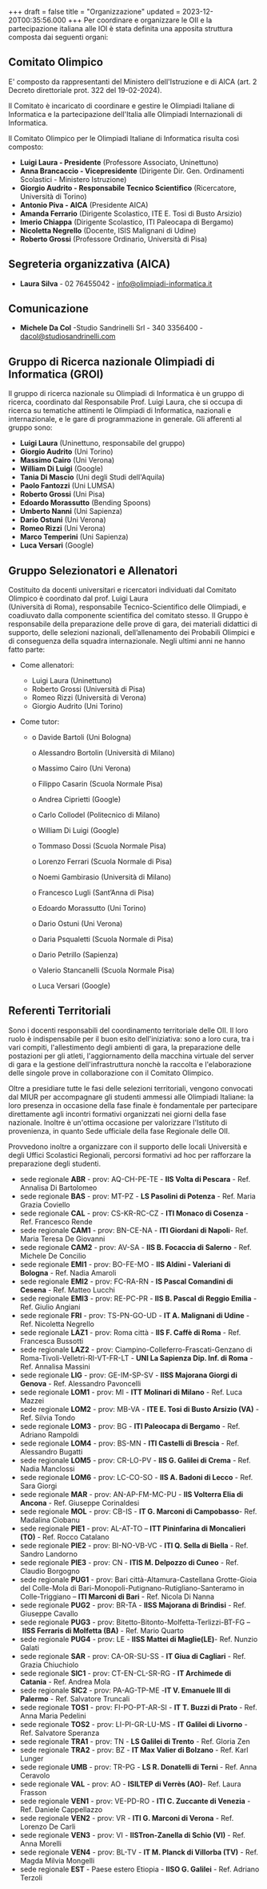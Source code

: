 +++
draft = false
title = "Organizzazione"
updated = 2023-12-20T00:35:56.000
+++
Per coordinare e organizzare le OII e la partecipazione italiana alle IOI è stata definita una apposita struttura composta dai seguenti organi:

## Comitato Olimpico

E' composto da rappresentanti del Ministero dell'Istruzione e di AICA (art. 2 Decreto direttoriale prot. 322 del 19-02-2024).

Il Comitato è incaricato di coordinare e gestire le Olimpiadi Italiane di Informatica e la partecipazione dell'Italia alle Olimpiadi Internazionali di Informatica.

Il Comitato Olimpico per le Olimpiadi Italiane di Informatica risulta così composto:

* **Luigi Laura - Presidente** (Professore Associato, Uninettuno)
* **Anna Brancaccio - Vicepresidente** (Dirigente Dir. Gen. Ordinamenti Scolastici - Ministero Istruzione)
* **Giorgio Audrito - Responsabile Tecnico Scientifico** (Ricercatore, Università di Torino)
* **Antonio Piva - AICA** (Presidente AICA)
* **Amanda Ferrario** (Dirigente Scolastico, ITE E. Tosi di Busto Arsizio)
* **Imerio Chiappa** (Dirigente Scolastico, ITI Paleocapa di Bergamo)
* **Nicoletta Negrello** (Docente, ISIS Malignani di Udine)
* **Roberto Grossi** (Professore Ordinario, Università di Pisa)

## Segreteria organizzativa (AICA)

* **Laura Silva** - 02 76455042 - [info@olimpiadi-informatica.it](mailto:info@olimpiadi-informatica.it)

## Comunicazione

* **Michele Da Col** -Studio Sandrinelli Srl - 340 3356400 - [dacol@studiosandrinelli.com ](mailto:info@olimpiadi-informatica.it)[](mailto:info@olimpiadi-informatica.it)[](mailto:info@olimpiadi-informatica.it)

## Gruppo di Ricerca nazionale Olimpiadi di Informatica (GROI)

Il gruppo di ricerca nazionale su Olimpiadi di Informatica è un gruppo di ricerca, coordinato dal Responsabile Prof. Luigi Laura, che si occupa di ricerca su tematiche attinenti le Olimpiadi di Informatica, nazionali e internazionale, e le gare di programmazione in generale. Gli afferenti al gruppo sono:

* **Luigi Laura** (Uninettuno, responsabile del gruppo)
* **Giorgio Audrito** (Uni Torino)
* **Massimo Cairo** (Uni Verona)
* **William Di Luigi** (Google)
* **Tania Di Mascio** (Uni degli Studi dell'Aquila)
* **Paolo Fantozzi** (Uni LUMSA)
* **Roberto Grossi** (Uni Pisa)
* **Edoardo Morassutto** (Bending Spoons)
* **Umberto Nanni** (Uni Sapienza)
* **Dario Ostuni** (Uni Verona)
* **Romeo Rizzi** (Uni Verona)
* **Marco Temperini** (Uni Sapienza)
* **Luca Versari** (Google)

## Gruppo Selezionatori e Allenatori

Costituito da docenti universitari e ricercatori individuati dal Comitato Olimpico è coordinato dal prof. Luigi Laura<br/>(Università di Roma), responsabile Tecnico-Scientifico delle Olimpiadi, e coadiuvato dalla componente scientifica del comitato stesso. Il Gruppo è responsabile della preparazione delle prove di gara, dei materiali didattici di supporto, delle selezioni nazionali, dell’allenamento dei Probabili Olimpici e di conseguenza della squadra internazionale. Negli ultimi anni ne hanno fatto parte:

* Come allenatori:

  * Luigi Laura (Uninettuno)
  * Roberto Grossi (Università di Pisa)
  * Romeo Rizzi (Università di Verona)
  * Giorgio Audrito (Uni Torino)
* Come tutor:

  * o	Davide Bartoli (Uni Bologna)

    o	Alessandro Bortolin (Università di Milano)

    o	Massimo Cairo (Uni Verona)

    o	Filippo Casarin (Scuola Normale Pisa)

    o	Andrea Ciprietti (Google)

    o	Carlo Collodel (Politecnico di Milano)

    o	William Di Luigi (Google)

    o	Tommaso Dossi (Scuola Normale Pisa)

    o	Lorenzo Ferrari (Scuola Normale di Pisa)

    o	Noemi Gambirasio (Università di Milano)

    o	Francesco Lugli (Sant’Anna di Pisa)

    o	Edoardo Morassutto (Uni Torino)

    o	Dario Ostuni (Uni Verona)

    o	Daria Psqualetti (Scuola Normale di Pisa)

    o	Dario Petrillo (Sapienza)

    o	Valerio Stancanelli (Scuola Normale Pisa)

    o	Luca Versari (Google)



## Referenti Territoriali

Sono i docenti responsabili del coordinamento territoriale delle OII. Il loro ruolo è indispensabile per il buon esito dell'iniziativa: sono a loro cura, tra i vari compiti, l'allestimento degli ambienti di gara, la preparazione delle postazioni per gli atleti, l'aggiornamento della macchina virtuale del server di gara e la gestione dell'infrastruttura nonchè la raccolta e l'elaborazione delle singole prove in collaborazione con il Comitato Olimpico.

Oltre a presidiare tutte le fasi delle selezioni territoriali, vengono convocati dal MIUR per accompagnare gli studenti ammessi alle Olimpiadi Italiane: la loro presenza in occasione della fase finale è fondamentale per partecipare direttamente agli incontri formativi organizzati nei giorni della fase nazionale. Inoltre è un'ottima occasione per valorizzare l'Istituto di provenienza, in quanto Sede ufficiale della fase Regionale delle OII.

Provvedono inoltre a organizzare con il supporto delle locali Università e degli Uffici Scolastici Regionali, percorsi formativi ad hoc per rafforzare la preparazione degli studenti.

* sede regionale **ABR** - prov: AQ-CH-PE-TE - **IIS Volta di Pescara** - Ref. Annalisa Di Bartolomeo
* sede regionale **BAS** - prov: MT-PZ - **LS Pasolini di Potenza** - Ref. Maria Grazia Coviello
* sede regionale **CAL** - prov: CS-KR-RC-CZ - **ITI Monaco di Cosenza** - Ref. Francesco Rende
* sede regionale **CAM1** - prov: BN-CE-NA - **ITI Giordani di Napoli**- Ref. Maria Teresa De Giovanni
* sede regionale **CAM2** - prov: AV-SA - **IIS B. Focaccia di Salerno** - Ref. Michele De Concilio
* sede regionale **EMI1** - prov: BO-FE-MO - **IIS Aldini - Valeriani di Bologna** - Ref. Nadia Amaroli
* sede regionale **EMI2** - prov: FC-RA-RN - **IS Pascal Comandini di Cesena** - Ref. Matteo Lucchi
* sede regionale **EMI3** - prov: RE-PC-PR - **IIS B. Pascal di Reggio Emilia** - Ref. Giulio Angiani
* sede regionale **FRI** - prov: TS-PN-GO-UD - **IT A. Malignani di Udine** - Ref. Nicoletta Negrello
* sede regionale **LAZ1** - prov: Roma città - **IIS F. Caffè di Roma** - Ref. Francesca Bussotti
* sede regionale **LAZ2** - prov: Ciampino-Colleferro-Frascati-Genzano di Roma-Tivoli-Velletri-RI-VT-FR-LT - **UNI La Sapienza Dip. Inf. di Roma** - Ref. Annalisa Massini
* sede regionale **LIG** - prov: GE-IM-SP-SV - **IISS Majorana Giorgi di Genova** - Ref. Alessandro Pavoncelli
* sede regionale **LOM1** - prov: MI - **ITT Molinari di Milano** - Ref. Luca Mazzei
* sede regionale **LOM2** - prov: MB-VA - **ITE E. Tosi di Busto Arsizio (VA)** - Ref. Silvia Tondo
* sede regionale **LOM3** - prov: BG - **ITI Paleocapa di Bergamo** - Ref. Adriano Rampoldi
* sede regionale **LOM4** - prov: BS-MN - **ITI Castelli di Brescia** - Ref. Alessandro Bugatti
* sede regionale **LOM5** - prov: CR-LO-PV - **IIS G. Galilei di Crema** - Ref. Nadia Manclossi
* sede regionale **LOM6** - prov: LC-CO-SO - **IIS A. Badoni di Lecco** - Ref. Sara Giorgi
* sede regionale **MAR** - prov: AN-AP-FM-MC-PU - **IIS Volterra Elia di Ancona** - Ref. Giuseppe Corinaldesi
* sede regionale **MOL** - prov: CB-IS - **IT G. Marconi di Campobasso**- Ref. Madalina Ciobanu
* sede regionale **PIE1** - prov: AL-AT-TO – **ITT Pininfarina di Moncalieri (TO)** - Ref. Rocco Catalano
* sede regionale **PIE2** - prov: BI-NO-VB-VC - **ITI Q. Sella di Biella** - Ref. Sandro Landorno
* sede regionale **PIE3** - prov: CN - **ITIS M. Delpozzo di Cuneo** - Ref. Claudio Borgogno
* sede regionale **PUG1** - prov: Bari città-Altamura-Castellana Grotte-Gioia del Colle-Mola di Bari-Monopoli-Putignano-Rutigliano-Santeramo in Colle-Triggiano – **ITI Marconi di Bari** - Ref. Nicola Di Nanna
* sede regionale **PUG2** - prov: BR-TA - **IISS Majorana di Brindisi** - Ref. Giuseppe Cavallo
* sede regionale **PUG3** - prov: Bitetto-Bitonto-Molfetta-Terlizzi-BT-FG – **IISS Ferraris di Molfetta (BA)** - Ref. Mario Quarto
* sede regionale **PUG4** - prov: LE - **IISS Mattei di Maglie(LE)**- Ref. Nunzio Galati
* sede regionale **SAR** - prov: CA-OR-SU-SS - **IT Giua di Cagliari** - Ref. Grazia Chiuchiolo
* sede regionale **SIC1** - prov: CT-EN-CL-SR-RG - **IT Archimede di Catania** - Ref. Andrea Mola
* sede regionale **SIC2** - prov: PA-AG-TP-ME -**IT V. Emanuele III di Palermo** - Ref. Salvatore Truncali
* sede regionale **TOS1** - prov: FI-PO-PT-AR-SI - **IT T. Buzzi di Prato** - Ref. Anna Maria Pedelini
* sede regionale **TOS2** - prov: LI-PI-GR-LU-MS - **IT Galilei di Livorno** - Ref. Salvatore Speranza
* sede regionale **TRA1** - prov: TN - **LS Galilei di Trento** - Ref. Gloria Zen
* sede regionale **TRA2** - prov: BZ - **IT Max Valier di Bolzano** - Ref. Karl Lunger
* sede regionale **UMB** - prov: TR-PG - **LS R. Donatelli di Terni** - Ref. Anna Ceravolo
* sede regionale **VAL** - prov: AO - **ISILTEP di Verrès (AO)**- Ref. Laura Frasson
* sede regionale **VEN1** - prov: VE-PD-RO - **ITI C. Zuccante di Venezia** - Ref. Daniele Cappellazzo
* sede regionale **VEN2** - prov: VR - **ITI G. Marconi di Verona** - Ref. Lorenzo De Carli
* sede regionale **VEN3** - prov: VI - **IISTron-Zanella di Schio (VI)** - Ref. Anna Morelli
* sede regionale **VEN4** - prov: BL-TV - **IT M. Planck di Villorba (TV)** - Ref. Magda Milvia Mongelli
* sede regionale **EST** - Paese estero Etiopia - **IISO G. Galilei** - Ref. Adriano Terzoli
